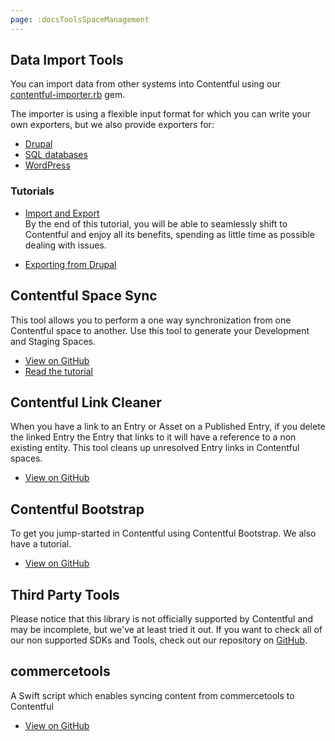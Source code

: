 ```yaml
---
page: :docsToolsSpaceManagement
---
```


## Data Import Tools

You can import data from other systems into Contentful using our [contentful-importer.rb](https://github.com/contentful/contentful-importer.rb) gem.

The importer is using a flexible input format for which you can write your own exporters, but we also provide exporters for:

- [Drupal](https://github.com/contentful/drupal-exporter.rb)
- [SQL databases](https://github.com/contentful/database-exporter.rb)
- [WordPress](https://github.com/contentful/wordpress-exporter.rb)

### Tutorials

- [Import and Export](/developers/docs/tutorials/general/import-and-export/)<br>
By the end of this tutorial, you will be able to seamlessly shift to Contentful and enjoy all its benefits, spending as little time as possible dealing with issues.

- [Exporting from Drupal](/blog/2015/03/09/exporting-content-from-wordpress-drupal-or-elsewhere-and-importing-in-contentful/)

## Contentful Space Sync

This tool allows you to perform a one way synchronization from one Contentful space to another. Use this tool to generate your Development and Staging Spaces.

- [View on GitHub](https://github.com/contentful/contentful-space-sync)
- [Read the tutorial](/developers/docs/tutorials/general/using-contentful-space-sync/)

## Contentful Link Cleaner

When you have a link to an Entry or Asset on a Published Entry, if you delete the linked Entry the Entry that links to it will have a reference to a non existing entity. This tool cleans up unresolved Entry links in Contentful spaces.

- [View on GitHub](https://github.com/contentful/contentful-link-cleaner)

## Contentful Bootstrap

To get you jump-started in Contentful using Contentful Bootstrap. We also have a tutorial.

- [View on GitHub](https://github.com/contentful/contentful-bootstrap.rb)

## Third Party Tools

Please notice that this library is not officially supported by Contentful and may be incomplete, but we've at least tried it out.
If you want to check all of our non supported SDKs and Tools, check out our repository on [GitHub](https://github.com/contentful-labs/awesome-contentful).

## commercetools
A Swift script which enables syncing content from commercetools to Contentful
- [View on GitHub](https://github.com/contentful-labs/Cube)
